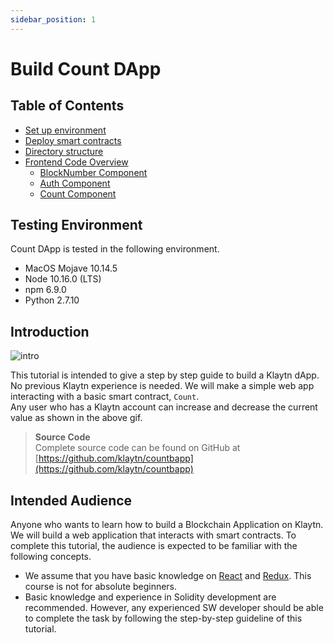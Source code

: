 ```yaml
---
sidebar_position: 1
---
```


# Build Count DApp

## Table of Contents <a href="#table-of-contents" id="table-of-contents"></a>

* [Set up environment](./setup-environment.md)
* [Deploy smart contracts](./deploy-contracts.md)
* [Directory structure](./directory-structure.md)
* [Frontend Code Overview](./code-overview/code-overview.md)
  * [BlockNumber Component](./code-overview/blocknumber-component.md)
  * [Auth Component](./code-overview/auth-component.md)
  * [Count Component](./code-overview/count-component.md)


## Testing Environment <a href="#testing-environment" id="testing-environment"></a>

Count DApp is tested in the following environment.

* MacOS Mojave 10.14.5
* Node 10.16.0 (LTS)
* npm 6.9.0
* Python 2.7.10

## Introduction <a href="#introduction" id="introduction"></a>

![intro](/img/build/tutorials/tutorial-1intro.gif)

This tutorial is intended to give a step by step guide to build a Klaytn dApp. No previous Klaytn experience is needed. We will make a simple web app interacting with a basic smart contract, `Count`.\
Any user who has a Klaytn account can increase and decrease the current value as shown in the above gif.

> **Source Code**\
> Complete source code can be found on GitHub at [https://github.com/klaytn/countbapp](https://github.com/klaytn/countbapp)

## Intended Audience <a href="#intended-audience" id="intended-audience"></a>

Anyone who wants to learn how to build a Blockchain Application on Klaytn. We will build a web application that interacts with smart contracts. To complete this tutorial, the audience is expected to be familiar with the following concepts.

* We assume that you have basic knowledge on [React](https://reactjs.org/) and [Redux](https://redux.js.org/). This course is not for absolute beginners.
* Basic knowledge and experience in Solidity development are recommended. However, any experienced SW developer should be able to complete the task by following the step-by-step guideline of this tutorial.

